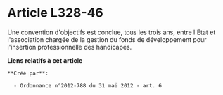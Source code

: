 # Article L328-46

Une convention d'objectifs est conclue, tous les trois ans, entre l'Etat et l'association chargée de la gestion du fonds de
développement pour l'insertion professionnelle des handicapés.

**Liens relatifs à cet article**

	**Créé par**:

	  - Ordonnance n°2012-788 du 31 mai 2012 - art. 6
